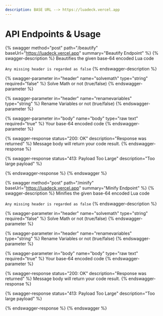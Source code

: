 ```yaml
---
description: BASE URL --> https://luadeck.vercel.app
---
```


# API Endpoints & Usage

{% swagger method="post" path="/beautify" baseUrl="https://luadeck.vercel.app" summary="Beautify Endpoint" %}
{% swagger-description %}
Beautifies the given base-64 encoded Lua code\
\
`Any missing header is regarded as false`
{% endswagger-description %}

{% swagger-parameter in="header" name="solvemath" type="string" required="false" %}
Solve Math or not (true/false)
{% endswagger-parameter %}

{% swagger-parameter in="header" name="renamevariables" type="string" %}
Rename Variables or not (true/false)
{% endswagger-parameter %}

{% swagger-parameter in="body" name="body" type="raw text" required="true" %}
Your base-64 encoded code
{% endswagger-parameter %}

{% swagger-response status="200: OK" description="Response was returned" %}
Message body will return your code result.
{% endswagger-response %}

{% swagger-response status="413: Payload Too Large" description="Too large payload" %}

{% endswagger-response %}
{% endswagger %}

{% swagger method="post" path="/minify" baseUrl="https://luadeck.vercel.app" summary="Minify Endpoint" %}
{% swagger-description %}
Minifies the given base-64 encoded Lua code\
\
`Any missing header is regarded as false`
{% endswagger-description %}

{% swagger-parameter in="header" name="solvemath" type="string" required="false" %}
Solve Math or not (true/false)
{% endswagger-parameter %}

{% swagger-parameter in="header" name="renamevariables" type="string" %}
Rename Variables or not (true/false)
{% endswagger-parameter %}

{% swagger-parameter in="body" name="body" type="raw text" required="true" %}
Your base-64 encoded code
{% endswagger-parameter %}

{% swagger-response status="200: OK" description="Response was returned" %}
Message body will return your code result.
{% endswagger-response %}

{% swagger-response status="413: Payload Too Large" description="Too large payload" %}

{% endswagger-response %}
{% endswagger %}


